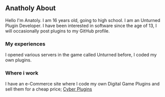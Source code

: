 ## Anatholy About
Hello I'm Anatoly. I am 16 years old, going to high school. I am an Unturned Plugin Developer. I have been interested in software since the age of 13, I will occasionally post plugins to my GitHub profile. 

### My experiences
I opened various servers in the game called Unturned before, I coded my own plugins.

### Where i work
I have an e-Commerce site where I code my own Digital Game Plugins and sell them for a cheap price;
[Cyber Plugins](https://cyberplugins.com/)
